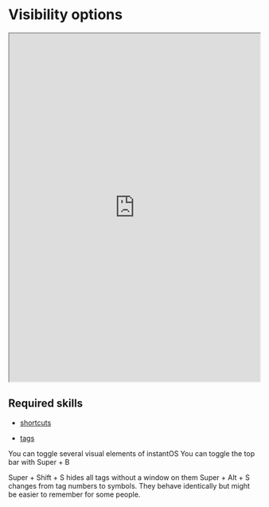 # Visibility options

<div align="center">
    <iframe width="100%" height="700px" src="https://www.youtube.com/embed/5_PIWl_iI-s" frameborder="10" allow="accelerometer; autoplay; encrypted-media; gyroscope; picture-in-picture" allowfullscreen></iframe>
</div>

## Required skills

<ul class="actions">
    <li><a href="https://instantos.io/youtube/shortcuts" class="button special icon fa-youtube">shortcuts</a></li>
</ul>
<ul class="actions">
    <li><a href="https://instantos.io/youtube/tags" class="button special icon fa-youtube">tags</a></li>
</ul>


You can toggle several visual elements of instantOS
You can toggle the top bar with Super + B

Super + Shift + S hides all tags without a window on them
Super + Alt + S changes from tag numbers to symbols. They behave identically
but might be easier to remember for some people.

